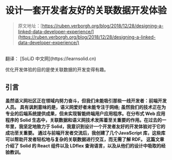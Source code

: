 # 设计一套开发者友好的关联数据开发体验

> 原文地址：[https://ruben.verborgh.org/blog/2018/12/28/designing-a-linked-data-developer-experience/](https://ruben.verborgh.org/blog/2018/12/28/designing-a-linked-data-developer-experience/)
<br>
翻译： [SoLiD 中文网](https://learnsolid.cn)

优化开发体验的目的是使关联数据的开发变得有趣。

## 引言

**虽然语义网社区正在领域内努力奋斗，但我们未能吸引那些一线开发者：前端开发人员。 具有讽刺意味的是，语义网爱好者未能专注于网络; 虽然我们的技术正在为专业的后端系统提供成果，但未实现智能终端用户应用程序。在分布式 Web 应用程序的 Solid 生态中，关联数据和语义网技术发挥着至关重要的作用。在过去的一年里，我坚定地致力于 Solid，我意识到设计一个开发者友好的开发体验对于它的成功至关重要。 通过与前端开发者交流后，我创建了几个JavaScript 库，这些库可以帮助开发者轻松地与复杂的关联数据进行交互，而无需了解 RDF。 这篇文章介绍了 Solid 的 React 组件以及 LDflex 查询语言，以及从他们的设计中吸取的经验教训。**
